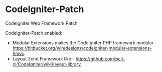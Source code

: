 # CodeIgniter-Patch
CodeIgniter Web Framework Patch

CodeIgniter-Patch enabled:

- Modular Extensions makes the CodeIgniter PHP framework modular - https://bitbucket.org/wiredesignz/codeigniter-modular-extensions-hmvc.
- Layout Zend Framework like - https://github.com/bcit-ci/CodeIgniter/wiki/layout-library
